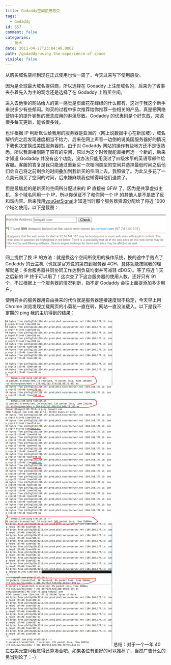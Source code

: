 ```yaml
---
title: Godaddy空间使用感受
tags:
  - Godaddy
id: 657
comment: false
categories:
  - 技术
date: 2011-04-27T23:04:48.000Z
path: /godaddy-using-the-experience-of-space
visible: false
---
```


从购买域名空间到现在正式使用也快一周了，今天过来写下使用感受。

因为是全球最大域名提供商，所以选择在 Godaddy 上注册域名的，后来为了省事夹杂着先入为主的观念还是选择了在 Godaddy 上购买空间。

进入去他爹的网站给人的第一感觉是页面花花绿绿的什么都有，这对于我这个新手来说多少有些郁闷。购买的过程中多次推荐给你推荐一些相关的产品，真是把网络营销中的提升销售的概念应用的淋漓尽致。Godaddy 的优惠码是个好东西，来源很多每天更新，能省很多钱。

也许根据 IP 判断默认给我用的服务器是亚洲的（网上说数据中心在新加坡），域名解析完之后发现速度相当不给力，后来在网上声音一边倒的说美国服务器好的情况下我也决定换成美国服务器的。由于对 Godaddy 网站的操作有些地方还不是很熟悉，所以我直接删除了原有的空间，原以为这个时候就能直接再选一个新的，后来才知道 Godaddy 并没有这个功能，没办法只能用我过了四级水平的英语写邮件给客服。客服的答复是我只能通过重新买一次相同类型的空间并选择最低时间之后他们会自己将之前剩余的时间叠加到我新买的空间上去，我照做了。为此又多花了一点美元购买了空间的时间，后来嫌麻烦我也懒得叫他们退款了。

但是最尴尬的是新买的空间所分配过来的 IP 直接被 GFW 了，因为是共享虚拟主机，多个域名同用一个 IP，所以你保证不了和你同一个 IP 的其他人是不是放了反和谐内容。后来我用[youGetSignal](http://goo.gl/B1uL)才知道当时那个服务器资源分配给了将近 1000 个域名使用，以下是截图：

![](./657_1.png "657_1")

网上提供了换 IP 的方法：就是换这个空间所使用的操作系统，换的途中手贱点了 Godaddy 的云主机（也就是官方说的第四到服务器 4GH，[具体功能](http://goo.gl/oDiu)按照我的理解就是：多台服务器共同协同工作达到负载均衡并可减轻 dDOS）。等了将近 1 天之后新的 IP 终于可以用了！这次查了下这台服务器的使用人数，还好只有 91 个，不过根据上一个服务器的情况判断，指不定 Godaddy 会往上面提添加多少用户。

使用异乡的服务器用自由换来的代价就是服务器连接速度很不稳定，今天早上用 Chrome 浏览发现加载网页的小菊花一直在转，网站一直没法载入。以下是我不定期的 ping 我的主机得到的结果：

![](./657_2.jpg "657_2")
总结：对于一个一年 40 左右美元空间我觉得还算凑合吧，如果各位有更好的可以推荐了，当然广告什么的另当别论了：-）
